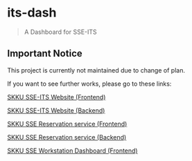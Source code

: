 # its-dash
> A Dashboard for SSE-ITS
## Important Notice
This project is currently not maintained due to change of plan.

If you want to see further works, please go to these links:

[SKKU SSE-ITS Website (Frontend)](https://github.com/sseits-skku/itsweb)

[SKKU SSE-ITS Website (Backend)](https://github.com/sseits-skku/its-backend)

[SKKU SSE Reservation service (Frontend)](https://github.com/sseits-skku/yeyag)

[SKKU SSE Reservation service (Backend)](https://github.com/sseits-skku/yeyag)

[SKKU SSE Workstation Dashboard (Frontend)](https://github.com/sseits-skku/dashboard)
